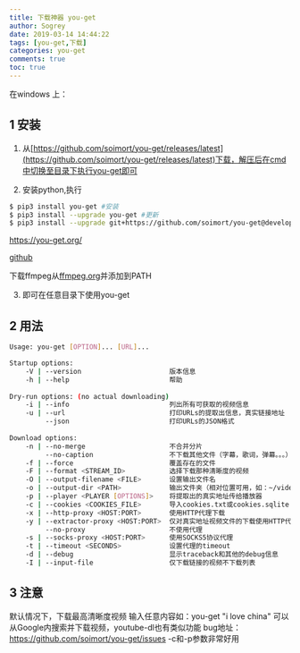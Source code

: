 ```yaml
---
title: 下载神器 you-get
author: Sogrey
date: 2019-03-14 14:44:22
tags: [you-get,下载]
categories: you-get
comments: true
toc: true
---
```


在windows 上：

## 1 安装

1. 从[https://github.com/soimort/you-get/releases/latest](https://github.com/soimort/you-get/releases/latest)下载，解压后在cmd中切换至目录下执行you-get即可

2. 安装python,执行 
  ``` bash
  $ pip3 install you-get #安装
  $ pip3 install --upgrade you-get #更新
  $ pip3 install --upgrade git+https://github.com/soimort/you-get@develop #更新
  ```

  [https://you-get.org/ ](https://you-get.org/ )

  [github](https://github.com/soimort/you-get )
  
  <div class="github-widget" data-repo="soimort/you-get"></div>
  <script type="text/javascript" src="https://git.hust.cc/GitHub-Repo-Widget.js/GithubRepoWidget.js"></script>

  下载ffmpeg从[ffmpeg.org](http://www.ffmpeg.org/)并添加到PATH 

3. 即可在任意目录下使用you-get 



## 2 用法 

``` bash
Usage: you-get [OPTION]... [URL]...

Startup options:
    -V | --version                      版本信息
    -h | --help                         帮助
    
Dry-run options: (no actual downloading)
    -i | --info                         列出所有可获取的视频信息
    -u | --url                          打印URLs的提取出信息，真实链接地址
         --json                         打印URLs的JSON格式
    
Download options:
    -n | --no-merge                     不合并分片
         --no-caption                   不下载其他文件（字幕，歌词，弹幕。。。）
    -f | --force                        覆盖存在的文件
    -F | --format <STREAM_ID>           选择下载那种清晰度的视频
    -O | --output-filename <FILE>       设置输出文件名
    -o | --output-dir <PATH>            输出文件夹（相对位置可用，如：~/video/）
    -p | --player <PLAYER [OPTIONS]>    将提取出的真实地址传给播放器
    -c | --cookies <COOKIES_FILE>       导入cookies.txt或cookies.sqlite（firefox下使用export-cookies插件）
    -x | --http-proxy <HOST:PORT>       使用HTTP代理下载
    -y | --extractor-proxy <HOST:PORT>  仅对真实地址视频文件的下载使用HTTP代理
         --no-proxy                     不使用代理
    -s | --socks-proxy <HOST:PORT>      使用SOCKS5协议代理
    -t | --timeout <SECONDS>            设置代理的timeout
    -d | --debug                        显示traceback和其他的debug信息
    -I | --input-file                   仅下载链接的视频不下载列表
```

## 3 注意 


默认情况下，下载最高清晰度视频
输入任意内容如：you-get "i love china" 可以从Google内搜索并下载视频，youtube-dl也有类似功能
bug地址：https://github.com/soimort/you-get/issues
-c和-p参数非常好用

